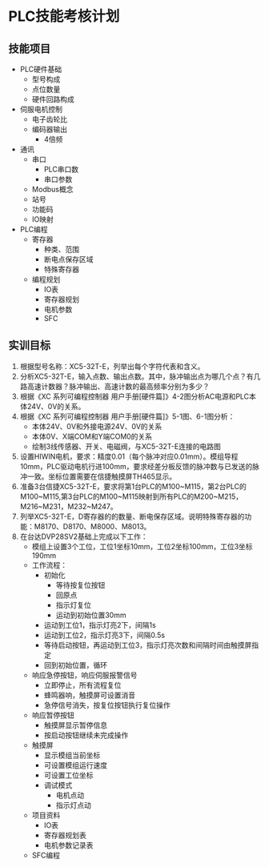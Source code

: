 # PLC技能考核计划 #
## 技能项目 ##
- PLC硬件基础
	- 型号构成
	- 点位数量
	- 硬件回路构成
- 伺服电机控制
	- 电子齿轮比
	- 编码器输出
		- 4倍频
- 通讯
	- 串口
		- PLC串口数
		- 串口参数
	- Modbus概念
	- 站号
	- 功能码
	- IO映射
- PLC编程
	- 寄存器
		- 种类、范围
		- 断电点保存区域
		- 特殊寄存器
	- 编程规划
		- IO表
		- 寄存器规划
		- 电机参数
		- SFC

## 实训目标 ##
1. 根据型号名称：XC5-32T-E，列举出每个字符代表和含义。
2. 分析XC5-32T-E，输入点数、输出点数。其中，脉冲输出点为哪几个点？有几路高速计数器？脉冲输出、高速计数的最高频率分别为多少？
3. 根据《XC 系列可编程控制器 用户手册[硬件篇]》4-2图分析AC电源和PLC本体24V、0V的关系。
4. 根据《XC 系列可编程控制器 用户手册[硬件篇]》5-1图、6-1图分析：
	- 本体24V、0V和外接电源24V、0V的关系
	- 本体0V、X端COM和Y端COM0的关系
	- 绘制3线传感器、开关、电磁阀，与XC5-32T-E连接的电路图
5. 设置HIWIN电机，要求：精度0.01（每个脉冲对应0.01mm）。模组导程10mm，PLC驱动电机行进100mm，要求经差分板反馈的脉冲数与已发送的脉冲一致。坐标位置需要在信捷触摸屏TH465显示。
6. 准备3台信捷XC5-32T-E，要求将第1台PLC的M100~M115，第2台PLC的M100~M115,第3台PLC的M100~M115映射到所有PLC的M200~M215，M216~M231，M232~M247。
7. 列举XC5-32T-E，D寄存器的的数量、断电保存区域。说明特殊寄存器的功能：M8170、D8170、M8000、M8013。
8. 在台达DVP28SV2基础上完成以下工作：
	- 模组上设置3个工位，工位1坐标10mm，工位2坐标100mm，工位3坐标190mm
	- 工作流程：
		- 初始化
			- 等待按复位按钮
			- 回原点
			- 指示灯复位
			- 运动到初始位置30mm
		- 运动到工位1，指示灯亮2下，间隔1s
		- 运动到工位2，指示灯亮3下，间隔0.5s
		- 等待启动按钮，再运动到工位3，指示灯亮次数和间隔时间由触摸屏指定
		- 回到初始位置，循环
	- 响应急停按钮，响应伺服报警信号
		- 立即停止，所有流程复位
		- 蜂鸣器响，触摸屏可设置消音
		- 急停信号消失，按复位按钮执行复位操作
	- 响应暂停按钮
		- 触摸屏显示暂停信息
		- 按启动按钮继续未完成操作
	- 触摸屏
		- 显示模组当前坐标
		- 可设置模组运行速度
		- 可设置工位坐标
		- 调试模式
			- 电机点动
			- 指示灯点动
	- 项目资料
		- IO表
		- 寄存器规划表
		- 电机参数记录表
	- SFC编程
